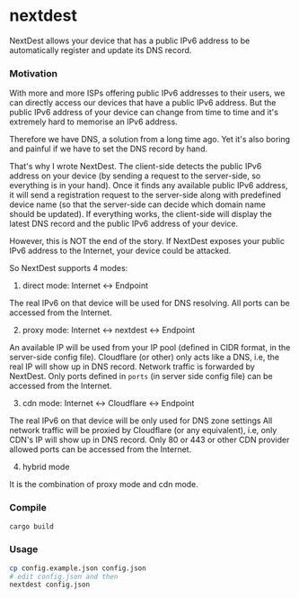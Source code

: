 # nextdest

NextDest allows your device that has a public IPv6 address to be automatically register and update its DNS record.

### Motivation
With more and more ISPs offering public IPv6 addresses to their users, we can directly access our devices that have a public IPv6 address. But the public IPv6 address of your device can change from time to time and it's extremely hard to memorise an IPv6 address. 

Therefore we have DNS, a solution from a long time ago. Yet it's also boring and painful if we have to set the DNS record by hand.

That's why I wrote NextDest. The client-side detects the public IPv6 address on your device (by sending a request to the server-side, so everything is in your hand). Once it finds any available public IPv6 address, it will send a registration request to the server-side along with predefined device name (so that the server-side can decide which domain name should be updated). If everything works, the client-side will display the latest DNS record and the public IPv6 address of your device.

However, this is NOT the end of the story. If NextDest exposes your public IPv6 address to the Internet, your device could be attacked. 

So NextDest supports 4 modes:

1. direct mode: Internet <-> Endpoint

The real IPv6 on that device will be used for DNS resolving. 
All ports can be accessed from the Internet.

2. proxy mode: Internet <-> nextdest <-> Endpoint

An available IP will be used from your IP pool (defined in CIDR format, in the server-side config file).
Cloudflare (or other) only acts like a DNS, i.e, the real IP will show up in DNS record.
Network traffic is forwarded by NextDest.
Only ports defined in `ports` (in server side config file) can be accessed from the Internet.

3. cdn mode: Internet <-> Cloudflare <-> Endpoint

The real IPv6 on that device will be only used for DNS zone settings
All network traffic will be proxied by Cloudflare (or any equivalent), i.e, only CDN's IP will show up in DNS record.
Only 80 or 443 or other CDN provider allowed ports can be accessed from the Internet.

4. hybrid mode

It is the combination of proxy mode and cdn mode.

### Compile
```bash
cargo build
```

### Usage
```bash
cp config.example.json config.json
# edit config.json and then
nextdest config.json
```

